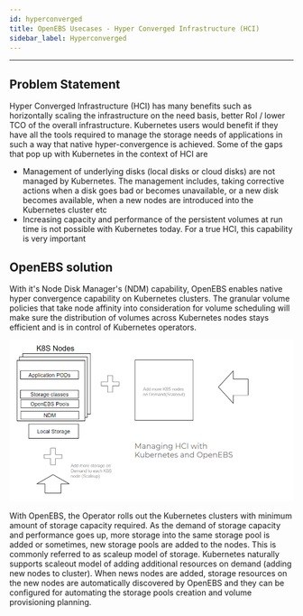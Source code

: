 ```yaml
---
id: hyperconverged
title: OpenEBS Usecases - Hyper Converged Infrastructure (HCI)
sidebar_label: Hyperconverged
---
```


------

## Problem Statement

Hyper Converged Infrastructure (HCI) has many benefits such as horizontally scaling the infrastructure on the need basis, better RoI / lower TCO of the overall infrastructure. Kubernetes users would benefit if they have all the tools required to manage the storage needs of applications in such a way that native hyper-convergence is achieved. Some of the gaps that pop up with Kubernetes in the context of HCI are

- Management of underlying disks (local disks or cloud disks) are not managed by Kubernetes. The management includes, taking corrective actions when a disk goes bad or becomes unavailable, or a new disk becomes available, when a new nodes are introduced into the Kubernetes cluster etc
- Increasing capacity and performance of the persistent volumes at run time is not possible with Kubernetes today. For a true HCI, this capability is very important



## OpenEBS solution

With it's Node Disk Manager's (NDM) capability, OpenEBS enables native hyper convergence capability on Kubernetes clusters. The granular volume policies that take node affinity into consideration for volume scheduling will make sure the distribution of volumes across Kubernetes nodes stays efficient and is in control of Kubernetes operators. 

![Managing HCI with Kubernetes and OpenEBS](/docs/assets/hci.png)

With OpenEBS, the Operator rolls out the Kubernetes clusters with minimum amount of storage capacity required. As the demand of storage capacity and performance goes up, more storage into the same storage pool is added or sometimes, new storage pools are added to the nodes. This is commonly referred to as scaleup model of storage. Kubernetes naturally supports scaleout model of adding additional resources on demand (adding new nodes to cluster). When news nodes are added, storage resources on the new nodes are automatically discovered by OpenEBS and they can be configured for automating the storage pools creation and volume provisioning planning. 









<!-- Hotjar Tracking Code for https://docs.openebs.io -->
<script>
   (function(h,o,t,j,a,r){
       h.hj=h.hj||function(){(h.hj.q=h.hj.q||[]).push(arguments)};
       h._hjSettings={hjid:785693,hjsv:6};
       a=o.getElementsByTagName('head')[0];
       r=o.createElement('script');r.async=1;
       r.src=t+h._hjSettings.hjid+j+h._hjSettings.hjsv;
       a.appendChild(r);
   })(window,document,'https://static.hotjar.com/c/hotjar-','.js?sv=');
</script>

<!-- Global site tag (gtag.js) - Google Analytics -->
<script async src="https://www.googletagmanager.com/gtag/js?id=UA-92076314-12"></script>
<script>
  window.dataLayer = window.dataLayer || [];
  function gtag(){dataLayer.push(arguments);}
  gtag('js', new Date());

  gtag('config', 'UA-92076314-12');
</script>
